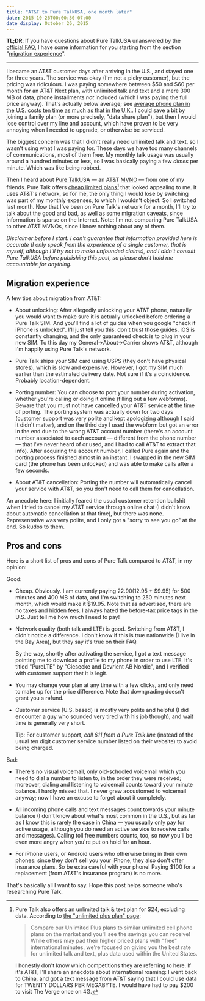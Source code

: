 ```yaml
---
title: "AT&T to Pure TalkUSA, one month later"
date: 2015-10-26T00:00:30-07:00
date_display: October 26, 2015
---
```

**TL;DR**: If you have questions about Pure TalkUSA unanswered by the [official FAQ](https://www.puretalkusa.com/cell-phones-sim-cards.php), I have some information for you starting from the section "[migration experience](#migration-experience)".

---

I became an AT&T customer days after arriving in the U.S., and stayed one for three years. The service was okay (I'm not a picky customer), but the pricing was ridiculous. I was paying somewhere between $50 and $60 per month for an AT&T Next plan, with unlimited talk and text and a mere 300 MB of data, phone installments *not* included (which I was paying the full price anyway). That's actually below average; see [average phone plan in the U.S. costs ten time as much as that in the U.K.](https://zmwangx.github.io/blog/2014-11-10-average-phone-plan-in-the-u-dot-s-costs-ten-time-as-much-as-that-in-the-u-dot-k.html). I could save a bit by joining a family plan (or more precisely, "data share plan"), but then I would lose control over my line and account, which have proven to be very annoying when I needed to upgrade, or otherwise be serviced.

The biggest concern was that I didn't really need unlimited talk and text, so I wasn't using what I was paying for. These days we have too many channels of communications, most of them free. My monthly talk usage was usually around a hundred minutes or less, so I was basically paying a few *dimes* per minute. Which was like being robbed.

Then I heard about [Pure TalkUSA](https://www.puretalkusa.com/) — an AT&T [MVNO](https://en.wikipedia.org/wiki/Mobile_virtual_network_operator) — from one of my friends. Pure Talk offers [cheap limited plans](https://www.puretalkusa.com/cell-plans.php)[^unlimited] that looked appealing to me. It uses AT&T's network, so for me, the only thing I would lose by switching was part of my monthly expenses, to which I wouldn't object. So I switched last month. Now that I've been on Pure Talk's network for a month, I'll try to talk about the good and bad, as well as some migration caveats, since information is sparse on the Internet. Note: I'm not comparing Pure TalkUSA to other AT&T MVNOs, since I know nothing about any of them.

*Disclaimer before I start: I can't guarantee that information provided here is accurate (I only speak from the experience of a single customer, that is myself, although I'll try not to make unfounded claims), and I didn't consult Pure TalkUSA before publishing this post, so please don't hold me accountable for anything.*

<h2 id="migration-experience">Migration experience</h2>

A few tips about migration from AT&T:

* About unlocking: After allegedly unlocking your AT&T phone, naturally you would want to make sure it is actually unlocked before ordering a Pure Talk SIM. And you'll find a lot of guides when you google "check if iPhone is unlocked". I'll just tell you this: don't trust those guides. iOS is constantly changing, and the only guaranteed check is to plug in your new SIM. To this day my General->About->Carrier shows AT&T, although I'm happily using Pure Talk's network.

* Pure Talk ships your SIM card using USPS (they don't have physical stores), which is slow and expensive. However, I got my SIM much earlier than the estimated delivery date. Not sure if it's a coincidence. Probably location-dependent.

* Porting number: You can choose to port your number during activation, whether you're calling or doing it online (filling out a few webforms). Beware that you must not have cancelled your AT&T service at the time of porting. The porting system was actually down for two days (customer support was very polite and kept apologizing although I said it didn't matter), and on the third day I used the webform but got an error in the end due to the wrong AT&T account number (there's an account number associated to each account — different from the phone number — that I've never heard of or used, and I had to call AT&T to extract that info). After acquiring the account number, I called Pure again and the porting process finished almost in an instant. I swapped in the new SIM card (the phone has been unlocked) and was able to make calls after a few seconds.

* About AT&T cancellation: Porting the number will automatically cancel your service with AT&T, so you don't need to call them for cancellation.

An anecdote here: I initially feared the usual customer retention bullshit when I tried to cancel my AT&T service through online chat (I didn't know about automatic cancellation at that time), but there was none. Representative was very polite, and I only got a "sorry to see you go" at the end. So kudos to them.

<h2 id="pros-and-cons">Pros and cons</h2>

Here is a short list of pros and cons of Pure Talk compared to AT&T, in my opinion:

Good:

* Cheap. Obviously. I am currently paying $22.90 ($12.95 + $9.95) for 500 minutes and 400 MB of data, and I'm switching to 250 minutes next month, which would make it $19.95. Note that as advertised, there are no taxes and hidden fees. I always hated the before-tax price tags in the U.S. Just tell me how much I need to pay!

* Network quality (both talk and LTE) is good. Switching from AT&T, I didn't notice a difference. I don't know if this is true nationwide (I live in the Bay Area), but they say it's true on their FAQ.

    By the way, shortly after activating the service, I got a text message pointing me to download a profile to my phone in order to use LTE. It's titled "PureLTE" by "Giesecke and Devrient AB Nordic", and I verified with customer support that it is legit.

* You may change your plan at any time with a few clicks, and only need to make up for the price difference. Note that downgrading doesn't grant you a refund.

* Customer service (U.S. based) is mostly very polite and helpful (I did encounter a guy who sounded very tired with his job though), and wait time is generally very short.

    Tip: For customer support, *call 611 from a Pure Talk line* (instead of the usual ten digit customer service number listed on their website) to avoid being charged.

Bad:

* There's no visual voicemail, only old-schooled voicemail which you need to dial a number to listen to, in the order they were received; moreover, dialing and listening to voicemail counts toward your minute balance. I hardly missed that. I never grew accustomed to voicemail anyway; now I have an excuse to forget about it completely.

* All incoming phone calls and text messages count towards your minute balance (I don't know about what's most common in the U.S., but as far as I know this is rarely the case in China — you usually only pay for active usage, although you do need an active service to receive calls and messages). Calling toll free numbers counts, too, so now you'll be even more angry when you're put on hold for an hour.

* For iPhone users, or Android users who otherwise bring in their own phones: since they don't sell you your iPhone, they also don't offer insurance plans. So be extra careful with your phone! Paying $100 for a replacement (from AT&T's insurance program) is no more.

That's basically all I want to say. Hope this post helps someone who's researching Pure Talk.


[^unlimited]: Pure Talk also offers an unlimited talk & text plan for $24, excluding data. According to [the "unlimited plus plan" page](https://www.puretalkusa.com/mobile-unlimited-plan.php):

    > Compare our Unlimited Plus plans to similar unlimited cell phone plans on the market and you'll see the savings you can receive! While others may pad their higher priced plans with "free" international minutes, we're focused on giving you the best rate for unlimited talk and text, plus data used within the United States.

    I honestly don't know which competitions they are referring to here. If it's AT&T, I'll share an anecdote about international roaming: I went back to China, and got a text message from AT&T saying that I could use data for TWENTY DOLLARS PER MEGABYTE. I would have had to pay $200 to visit The Verge once on 4G.
